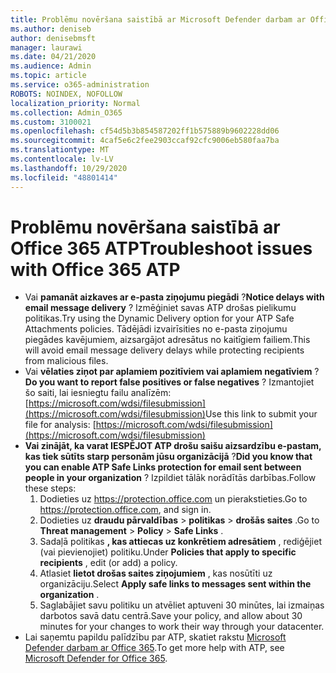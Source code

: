 ```yaml
---
title: Problēmu novēršana saistībā ar Microsoft Defender darbam ar Office 365 (ATP)
ms.author: deniseb
author: denisebmsft
manager: laurawi
ms.date: 04/21/2020
ms.audience: Admin
ms.topic: article
ms.service: o365-administration
ROBOTS: NOINDEX, NOFOLLOW
localization_priority: Normal
ms.collection: Admin_O365
ms.custom: 3100021
ms.openlocfilehash: cf54d5b3b854587202ff1b575889b9602228dd06
ms.sourcegitcommit: 4caf5e6c2fee2903ccaf92cfc9006eb580faa7ba
ms.translationtype: MT
ms.contentlocale: lv-LV
ms.lasthandoff: 10/29/2020
ms.locfileid: "48801414"
---
```

# <a name="troubleshoot-issues-with-office-365-atp"></a><span data-ttu-id="c0f74-102">Problēmu novēršana saistībā ar Office 365 ATP</span><span class="sxs-lookup"><span data-stu-id="c0f74-102">Troubleshoot issues with Office 365 ATP</span></span>

- <span data-ttu-id="c0f74-103">Vai **pamanāt aizkaves ar e-pasta ziņojumu piegādi** ?</span><span class="sxs-lookup"><span data-stu-id="c0f74-103">**Notice delays with email message delivery** ?</span></span> <span data-ttu-id="c0f74-104">Izmēģiniet savas ATP drošas pielikumu politikas.</span><span class="sxs-lookup"><span data-stu-id="c0f74-104">Try using the Dynamic Delivery option for your ATP Safe Attachments policies.</span></span> <span data-ttu-id="c0f74-105">Tādējādi izvairīsities no e-pasta ziņojumu piegādes kavējumiem, aizsargājot adresātus no kaitīgiem failiem.</span><span class="sxs-lookup"><span data-stu-id="c0f74-105">This will avoid email message delivery delays while protecting recipients from malicious files.</span></span>
- <span data-ttu-id="c0f74-106">Vai **vēlaties ziņot par aplamiem pozitīviem vai aplamiem negatīviem** ?</span><span class="sxs-lookup"><span data-stu-id="c0f74-106">**Do you want to report false positives or false negatives** ?</span></span> <span data-ttu-id="c0f74-107">Izmantojiet šo saiti, lai iesniegtu failu analīzēm: [https://microsoft.com/wdsi/filesubmission](https://microsoft.com/wdsi/filesubmission)</span><span class="sxs-lookup"><span data-stu-id="c0f74-107">Use this link to submit your file for analysis: [https://microsoft.com/wdsi/filesubmission](https://microsoft.com/wdsi/filesubmission)</span></span>
- <span data-ttu-id="c0f74-108">**Vai zinājāt, ka varat IESPĒJOT ATP drošu saišu aizsardzību e-pastam, kas tiek sūtīts starp personām jūsu organizācijā** ?</span><span class="sxs-lookup"><span data-stu-id="c0f74-108">**Did you know that you can enable ATP Safe Links protection for email sent between people in your organization** ?</span></span> <span data-ttu-id="c0f74-109">Izpildiet tālāk norādītās darbības.</span><span class="sxs-lookup"><span data-stu-id="c0f74-109">Follow these steps:</span></span>
    1. <span data-ttu-id="c0f74-110">Dodieties uz https://protection.office.com un pierakstieties.</span><span class="sxs-lookup"><span data-stu-id="c0f74-110">Go to https://protection.office.com, and sign in.</span></span>
    2. <span data-ttu-id="c0f74-111">Dodieties uz **draudu pārvaldības**  >  **politikas**  >  **drošās saites** .</span><span class="sxs-lookup"><span data-stu-id="c0f74-111">Go to **Threat management** > **Policy** > **Safe Links** .</span></span>
    3. <span data-ttu-id="c0f74-112">Sadaļā politikas **, kas attiecas uz konkrētiem adresātiem** , rediģējiet (vai pievienojiet) politiku.</span><span class="sxs-lookup"><span data-stu-id="c0f74-112">Under **Policies that apply to specific recipients** , edit (or add) a policy.</span></span>
    4. <span data-ttu-id="c0f74-113">Atlasiet **lietot drošas saites ziņojumiem** , kas nosūtīti uz organizāciju.</span><span class="sxs-lookup"><span data-stu-id="c0f74-113">Select **Apply safe links to messages sent within the organization** .</span></span>
    5. <span data-ttu-id="c0f74-114">Saglabājiet savu politiku un atvēliet aptuveni 30 minūtes, lai izmaiņas darbotos savā datu centrā.</span><span class="sxs-lookup"><span data-stu-id="c0f74-114">Save your policy, and allow about 30 minutes for your changes to work their way through your datacenter.</span></span>
- <span data-ttu-id="c0f74-115">Lai saņemtu papildu palīdzību par ATP, skatiet rakstu [Microsoft Defender darbam ar Office 365](https://docs.microsoft.com/microsoft-365/security/office-365-security/office-365-atp).</span><span class="sxs-lookup"><span data-stu-id="c0f74-115">To get more help with ATP, see [Microsoft Defender for Office 365](https://docs.microsoft.com/microsoft-365/security/office-365-security/office-365-atp).</span></span>